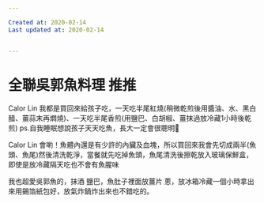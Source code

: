 ```yaml
---

Created at: 2020-02-14
Last updated at: 2020-02-14


---
```


# 全聯吳郭魚料理 推推


Calor Lin 我都是買回來給孩子吃，一天吃半尾紅燒(稍微乾煎後用醬油、水、黑白醋、薑蒜末再燜燒)、一天吃半尾香煎(用鹽巴、白胡椒、薑抹過放冷藏1小時後乾煎)
ps.自我睡眠想說孩子天天吃魚，長大一定會很聰明🤣

Calor Lin 會喲！魚體內還是有少許的內臟及血塊，所以買回來我會先切成兩半(魚頭、魚尾)然後清洗乾淨，當餐就先吃掉魚頭，魚尾清洗後擦乾放入玻璃保鮮盒，即使是放冷藏隔天吃也不會有魚腥味

我也超愛吳郭魚的，抹酒 鹽巴，魚肚子裡面放薑片 蔥，放冰箱冷藏一個小時拿出來用錫箔紙包好，放氣炸鍋炸出來也不錯吃的。


